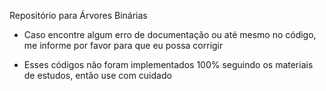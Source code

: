 Repositório para Árvores Binárias

* Caso encontre algum erro de documentação ou até mesmo no código, me informe por favor para que eu possa corrigir 

* Esses códigos não foram implementados 100% seguindo os materiais de estudos, então use com cuidado
